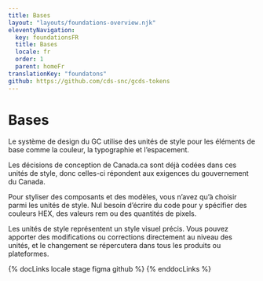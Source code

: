 ```yaml
---
title: Bases
layout: "layouts/foundations-overview.njk"
eleventyNavigation:
  key: foundationsFR
  title: Bases
  locale: fr
  order: 1
  parent: homeFr
translationKey: "foundatons"
github: https://github.com/cds-snc/gcds-tokens
---
```


# Bases

Le système de design du GC utilise des unités de style pour les éléments de base comme la couleur, la typographie et l’espacement.

Les décisions de conception de Canada.ca sont déjà codées dans ces unités de style, donc celles-ci répondent aux exigences du gouvernement du Canada.

Pour styliser des composants et des modèles, vous n’avez qu’à choisir parmi les unités de style. Nul besoin d’écrire du code pour y spécifier des couleurs HEX, des valeurs rem ou des quantités de pixels.

Les unités de style représentent un style visuel précis. Vous pouvez apporter des modifications ou corrections directement au niveau des unités, et le changement se répercutera dans tous les produits ou plateformes.

{% docLinks locale stage figma github %}
{% enddocLinks %}
